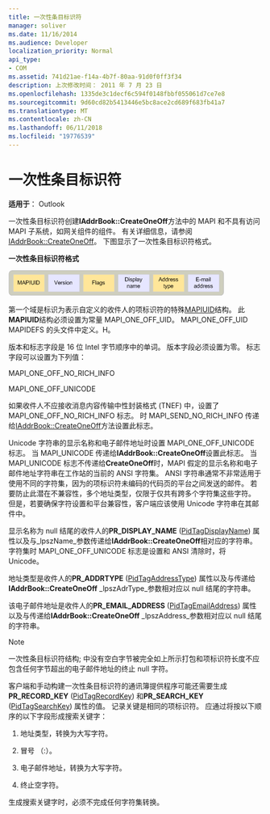 ```yaml
---
title: 一次性条目标识符
manager: soliver
ms.date: 11/16/2014
ms.audience: Developer
localization_priority: Normal
api_type:
- COM
ms.assetid: 741d21ae-f14a-4b7f-80aa-91d0f0ff3f34
description: 上次修改时间： 2011 年 7 月 23 日
ms.openlocfilehash: 1335de3c1decf6c594f0148fbbf055061d7ce7e8
ms.sourcegitcommit: 9d60cd82b5413446e5bc8ace2cd689f683fb41a7
ms.translationtype: MT
ms.contentlocale: zh-CN
ms.lasthandoff: 06/11/2018
ms.locfileid: "19776539"
---
```

# <a name="one-off-entry-identifiers"></a>一次性条目标识符
  
**适用于**： Outlook 
  
一次性条目标识符创建**IAddrBook::CreateOneOff**方法中的 MAPI 和不具有访问 MAPI 子系统，如网关组件的组件。 有关详细信息，请参阅[IAddrBook::CreateOneOff](iaddrbook-createoneoff.md)。 下图显示了一次性条目标识符格式。
  
**一次性条目标识符格式**
  
![一次性条目标识符格式](media/amapi_69.gif "一次性条目标识符格式")
  
第一个域是标识为表示自定义的收件人的项标识符的特殊[MAPIUID](mapiuid.md)结构。 此**MAPIUID**结构必须设置为常量 MAPI_ONE_OFF_UID。 MAPI_ONE_OFF_UID MAPIDEFS 的头文件中定义。H。 
  
版本和标志字段是 16 位 Intel 字节顺序中的单词。 版本字段必须设置为零。 标志字段可以设置为下列值：
  
MAPI_ONE_OFF_NO_RICH_INFO
  
MAPI_ONE_OFF_UNICODE
  
如果收件人不应接收消息内容传输中性封装格式 (TNEF) 中，设置了 MAPI_ONE_OFF_NO_RICH_INFO 标志。 时 MAPI_SEND_NO_RICH_INFO 传递给[IAddrBook::CreateOneOff](iaddrbook-createoneoff.md)方法设置此标志。 
  
Unicode 字符串的显示名称和电子邮件地址时设置 MAPI_ONE_OFF_UNICODE 标志。 当 MAPI_UNICODE 传递给**IAddrBook::CreateOneOff**设置此标志。 当 MAPI_UNICODE 标志不传递给**CreateOneOff**时，MAPI 假定的显示名称和电子邮件地址字符串在工作站的当前的 ANSI 字符集。 ANSI 字符串通常不非常适用于使用不同的字符集，因为的项标识符未编码的代码页的平台之间发送的邮件。 若要防止此潜在不兼容性，多个地址类型，仅限于仅共有跨多个字符集这些字符。 但是，若要确保字符设置和平台兼容性，客户端应该使用 Unicode 字符串在其邮件中。
  
显示名称为 null 结尾的收件人的**PR_DISPLAY_NAME** ([PidTagDisplayName](pidtagdisplayname-canonical-property.md)) 属性以及与_lpszName_参数传递给**IAddrBook::CreateOneOff**相对应的字符串。 字符集时 MAPI_ONE_OFF_UNICODE 标志是设置和 ANSI 清除时，将 Unicode。 
  
地址类型是收件人的**PR_ADDRTYPE** ([PidTagAddressType](pidtagaddresstype-canonical-property.md)) 属性以及与传递给**IAddrBook::CreateOneOff** _lpszAdrType_参数相对应以 null 结尾的字符串。 
  
该电子邮件地址是收件人的**PR_EMAIL_ADDRESS** ([PidTagEmailAddress](pidtagemailaddress-canonical-property.md)) 属性以及与传递给**IAddrBook::CreateOneOff** _lpszAddress_参数相对应以 null 结尾的字符串。 
  
> [!NOTE]
> 一次性条目标识符结构; 中没有空白字节被完全如上所示打包和项标识符长度不应包含任何字节超出的电子邮件地址的终止 null 字符。 
  
客户端和手动构建一次性条目标识符的通讯簿提供程序可能还需要生成**PR_RECORD_KEY** ([PidTagRecordKey](pidtagrecordkey-canonical-property.md)) 和**PR_SEARCH_KEY** ([PidTagSearchKey](pidtagsearchkey-canonical-property.md)) 属性的值。 记录关键是相同的项标识符。 应通过将按以下顺序的以下字段形成搜索关键字：
  
1. 地址类型，转换为大写字符。
    
2. 冒号 （:）。
    
3. 电子邮件地址，转换为大写字符。
    
4. 终止空字符。
    
生成搜索关键字时，必须不完成任何字符集转换。
  

